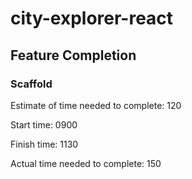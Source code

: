 # city-explorer-react

## Feature Completion

### Scaffold

Estimate of time needed to complete: 120

Start time: 0900

Finish time: 1130

Actual time needed to complete: 150